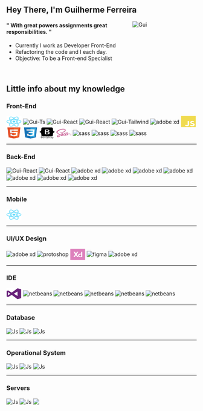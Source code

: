 ## Hey There, I'm Guilherme Ferreira

<!-- <div>
<a href="https://github.com/GuilhermeFerreiraa">
<img height="160em" src="https://github-readme-stats.vercel.app/api?username=GuilhermeFerreiraa&show_icons=true&theme=monokai&include_all_commits=true&count_private=true"/>
<img height="160em" src="https://github-readme-stats.vercel.app/api/top-langs/?username=GuilhermeFerreiraa&layout=compact&langs_count=7&theme=monokai"/>
</div>
-->

<img align="right" alt="Gui" height="170" width="170" src="https://img.wattpad.com/106e8b7df28260282632dd0f145551887f52b939/68747470733a2f2f73332e616d617a6f6e6177732e636f6d2f776174747061642d6d656469612d736572766963652f53746f7279496d6167652f416c55644563494a5a7777476c673d3d2d3933333437363631312e313632393266363537326230353039323635313435333431303234362e676966">
</div>

#### " With great powers assignments great responsibilities. "
- Currently I work as Developer Front-End
- Refactoring the code and I each day.
- Objective: To be a Front-end Specialist

<br>


## Little info about my knowledge

<div style="display: inline_block">


<h3> Front-End </h3>

<img align="center" alt="Gui-React" height="30" width="40" src="https://raw.githubusercontent.com/devicons/devicon/master/icons/react/react-original.svg">
          
<img align="center" alt="Gui-Ts" height="30" width="40" src="https://cdn.jsdelivr.net/gh/devicons/devicon/icons/typescript/typescript-original.svg">

<img align="center" alt="Gui-React" height="30" width="40" src="https://cdn.jsdelivr.net/gh/devicons/devicon/icons/laravel/laravel-plain-wordmark.svg">
  
<img align="center" alt="Gui-React" height="30" width="40" src="https://cdn.jsdelivr.net/gh/devicons/devicon/icons/nextjs/nextjs-original.svg">         
  
<img align="center" alt="Gui-Tailwind" height="30" width="40" src="https://cdn.jsdelivr.net/gh/devicons/devicon/icons/tailwindcss/tailwindcss-plain.svg">  
  
<img align="center" alt="adobe xd" height="30" width="40" src="https://cdn.jsdelivr.net/gh/devicons/devicon/icons/materialui/materialui-original.svg">
  
<img align="center" alt="Js" height="30" width="40" src="https://raw.githubusercontent.com/devicons/devicon/master/icons/javascript/javascript-plain.svg">

<img align="center" alt="HTML" height="30" width="40" src="https://raw.githubusercontent.com/devicons/devicon/master/icons/html5/html5-original.svg">

<img align="center" alt="CSS" height="30" width="40" src="https://raw.githubusercontent.com/devicons/devicon/master/icons/css3/css3-original.svg">    

<img align="center" alt="bootstrp" height="30" width="40" src="https://raw.githubusercontent.com/devicons/devicon/9f4f5cdb393299a81125eb5127929ea7bfe42889/icons/bootstrap/bootstrap-plain-wordmark.svg">

<img align="center" alt="sass" height="30" width="40" src="https://raw.githubusercontent.com/devicons/devicon/9f4f5cdb393299a81125eb5127929ea7bfe42889/icons/sass/sass-original.svg">

<img align="center" alt="sass" height="30" width="40" src="https://cdn.jsdelivr.net/gh/devicons/devicon/icons/wordpress/wordpress-original.svg">

<img align="center" alt="sass" height="30" width="40" src="https://cdn.jsdelivr.net/gh/devicons/devicon/icons/jquery/jquery-original.svg">
  
<img align="center" alt="sass" height="30" width="40" src="https://cdn.jsdelivr.net/gh/devicons/devicon/icons/eslint/eslint-original-wordmark.svg">
          
<img align="center" alt="sass" height="30" width="40" src="https://cdn.jsdelivr.net/gh/devicons/devicon/icons/woocommerce/woocommerce-original.svg">
          
  
<hr>

<h3> Back-End </h3>
 
<img align="center" alt="Gui-React" height="30" width="40" src="https://cdn.jsdelivr.net/gh/devicons/devicon/icons/yarn/yarn-original-wordmark.svg">    
  
<img align="center" alt="Gui-React" height="30" width="40" src="https://cdn.jsdelivr.net/gh/devicons/devicon/icons/laravel/laravel-plain-wordmark.svg">

<img align="center" alt="adobe xd" height="30" width="40" src="https://cdn.jsdelivr.net/gh/devicons/devicon/icons/java/java-original.svg">

<img align="center" alt="adobe xd" height="30" width="40" src="https://cdn.jsdelivr.net/gh/devicons/devicon/icons/nodejs/nodejs-original.svg">

<img align="center" alt="adobe xd" height="30" width="40" src="https://cdn.jsdelivr.net/gh/devicons/devicon/icons/npm/npm-original-wordmark.svg">

<img align="center" alt="adobe xd" height="30" width="40" src="https://cdn.jsdelivr.net/gh/devicons/devicon/icons/csharp/csharp-original.svg">
  
 <img align="center" alt="adobe xd" height="30" width="40" src="https://cdn.jsdelivr.net/gh/devicons/devicon/icons/docker/docker-plain-wordmark.svg"> 
  
<img align="center" alt="adobe xd" height="30" width="40" src="https://cdn.jsdelivr.net/gh/devicons/devicon/icons/express/express-original-wordmark.svg">
  
<img align="center" alt="adobe xd" height="30" width="40" src="https://cdn.jsdelivr.net/gh/devicons/devicon/icons/php/php-original.svg">     

<hr>


<h3> Mobile </h3>  

<img align="center" alt="Gui-React" height="30" width="40" src="https://raw.githubusercontent.com/devicons/devicon/master/icons/react/react-original.svg">

<hr>

<h3> UI/UX Design </h3>


<img align="center" alt="adobe xd" height="30" width="40" src="https://cdn.jsdelivr.net/gh/devicons/devicon/icons/illustrator/illustrator-plain.svg">

<img align="center" alt="protoshop" height="30" width="40" src="https://cdn.jsdelivr.net/gh/devicons/devicon/icons/photoshop/photoshop-plain.svg">

<img align="center" alt="adobe xd" height="30" width="40" src="https://raw.githubusercontent.com/devicons/devicon/9f4f5cdb393299a81125eb5127929ea7bfe42889/icons/xd/xd-plain.svg">

<img align="center" alt="figma" height="30" width="40" src="https://cdn.jsdelivr.net/gh/devicons/devicon/icons/figma/figma-original.svg">

<img align="center" alt="adobe xd" height="30" width="40" src="https://cdn.jsdelivr.net/gh/devicons/devicon/icons/canva/canva-original.svg">

<hr>


<h3> IDE </h3>  

<img align="center" alt="Visual Studio" height="30" width="40" src="https://raw.githubusercontent.com/devicons/devicon/9f4f5cdb393299a81125eb5127929ea7bfe42889/icons/visualstudio/visualstudio-plain.svg">

<img align="center" alt="netbeans" height="30" width="40" src="https://cdn.jsdelivr.net/gh/devicons/devicon/icons/vscode/vscode-original.svg">

<img align="center" alt="netbeans" height="30" width="40" src="https://cdn.worldvectorlogo.com/logos/sublime-text.svg">

<img align="center" alt="netbeans" height="30" width="40" src="https://netbeans.apache.org/images/apache-netbeans.svg">

<img align="center" alt="netbeans" height="30" width="40" src="https://cdn.jsdelivr.net/gh/devicons/devicon/icons/xcode/xcode-original.svg">
    
<img align="center" alt="netbeans" height="30" width="40" src="https://cdn.jsdelivr.net/gh/devicons/devicon/icons/androidstudio/androidstudio-original.svg">
 
<hr>

<h3> Database </h3> 

<img align="center" alt="Js" height="30" width="40" src="https://camo.githubusercontent.com/644b7c04356f7e17ee98274b9a7d59af01e06bc988e4c311c8259df425d13c18/68747470733a2f2f75706c6f61642e77696b696d656469612e6f72672f77696b6970656469612f636f6d6d6f6e732f392f39372f53716c6974652d7371756172652d69636f6e2e737667"> 

<img align="center" alt="Js" height="30" width="40" src="https://cdn.jsdelivr.net/gh/devicons/devicon/icons/mysql/mysql-original.svg"> 

<img align="center" alt="Js" height="30" width="40"  src="https://cdn.jsdelivr.net/gh/devicons/devicon/icons/firebase/firebase-plain-wordmark.svg" > 
          
<hr>

<h3> Operational System </h3> 

<img align="center" alt="Js" height="30" width="40" src="https://cdn.jsdelivr.net/gh/devicons/devicon/icons/windows8/windows8-original.svg" />

<img align="center" alt="Js" height="30" width="40" src="https://cdn.jsdelivr.net/gh/devicons/devicon/icons/android/android-plain.svg">
  
<img align="center" alt="Js" height="30" width="40" src="https://cdn.jsdelivr.net/gh/devicons/devicon/icons/apple/apple-original.svg" />
  
<hr>

<h3> Servers </h3> 

<img align="center" alt="Js" height="30" width="40" src="https://cdn.jsdelivr.net/gh/devicons/devicon/icons/heroku/heroku-plain-wordmark.svg" />

<img align="center" alt="Js" height="30" width="40" src="https://cdn.jsdelivr.net/gh/devicons/devicon/icons/digitalocean/digitalocean-original-wordmark.svg" />
  
<img height="40" align="center" src="https://img.icons8.com/color/144/null/amazon-web-services.png"/>
          


</div>
          


